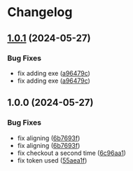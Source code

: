 # Changelog

## [1.0.1](https://github.com/Tege-Dev/Tege/compare/v1.0.0...v1.0.1) (2024-05-27)


### Bug Fixes

* fix adding exe ([a96479c](https://github.com/Tege-Dev/Tege/commit/a96479ca29affc26003bbfcc7b367ea53bfdf6f0))
* fix adding exe ([a96479c](https://github.com/Tege-Dev/Tege/commit/a96479ca29affc26003bbfcc7b367ea53bfdf6f0))

## 1.0.0 (2024-05-27)


### Bug Fixes

* fix aligning ([6b7693f](https://github.com/Tege-Dev/Tege/commit/6b7693f0d3dab6853cb2d94a9dbd625c204b489a))
* fix aligning ([6b7693f](https://github.com/Tege-Dev/Tege/commit/6b7693f0d3dab6853cb2d94a9dbd625c204b489a))
* fix checkout a second time ([6c96aa1](https://github.com/Tege-Dev/Tege/commit/6c96aa1693ccb97b305839917c011a2576d26dff))
* fix token used ([55aea1f](https://github.com/Tege-Dev/Tege/commit/55aea1f9370e9e61847db9a9b1f0d3616ae94dd9))
